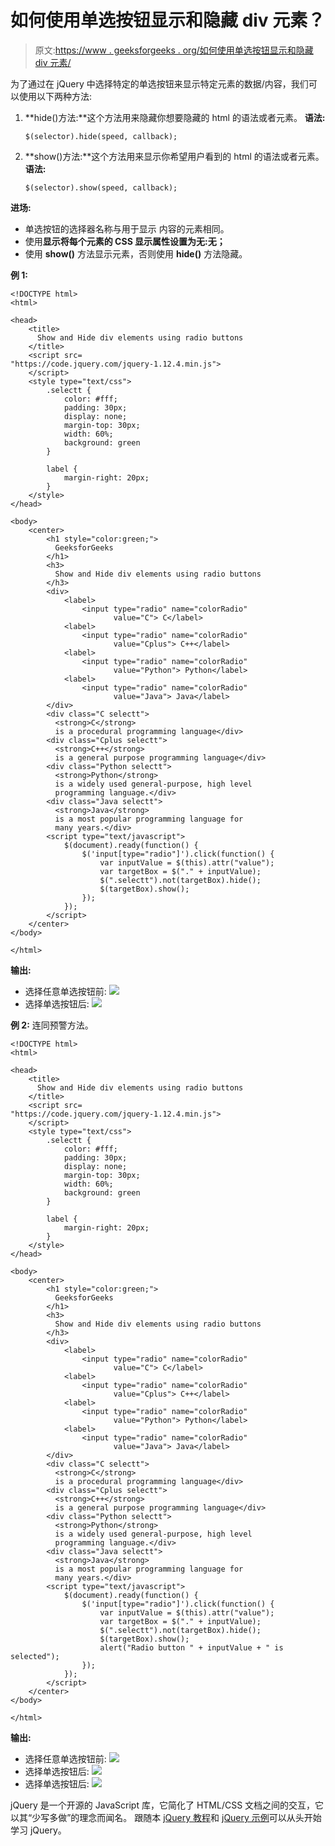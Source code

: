 # 如何使用单选按钮显示和隐藏 div 元素？

> 原文:[https://www . geeksforgeeks . org/如何使用单选按钮显示和隐藏 div 元素/](https://www.geeksforgeeks.org/how-to-show-and-hide-div-elements-using-radio-buttons/)

为了通过在 jQuery 中选择特定的单选按钮来显示特定元素的数据/内容，我们可以使用以下两种方法:

1.  **hide()方法:**这个方法用来隐藏你想要隐藏的 html 的语法或者元素。
    **语法:**

    ```
    $(selector).hide(speed, callback);
    ```

2.  **show()方法:**这个方法用来显示你希望用户看到的 html 的语法或者元素。
    **语法:**

    ```
    $(selector).show(speed, callback);
    ```

**进场:**

*   单选按钮的选择器名称与用于显示
    内容的元素相同。
*   使用**显示将每个元素的 CSS 显示属性设置为无:无；**
*   使用 **show()** 方法显示元素，否则使用 **hide()** 方法隐藏。

**例 1:**

```
<!DOCTYPE html>
<html>

<head>
    <title>
      Show and Hide div elements using radio buttons
    </title>
    <script src=
"https://code.jquery.com/jquery-1.12.4.min.js">
    </script>
    <style type="text/css">
        .selectt {
            color: #fff;
            padding: 30px;
            display: none;
            margin-top: 30px;
            width: 60%;
            background: green
        }

        label {
            margin-right: 20px;
        }
    </style>
</head>

<body>
    <center>
        <h1 style="color:green;"> 
          GeeksforGeeks 
        </h1>
        <h3> 
          Show and Hide div elements using radio buttons
        </h3>
        <div>
            <label>
                <input type="radio" name="colorRadio" 
                       value="C"> C</label>
            <label>
                <input type="radio" name="colorRadio" 
                       value="Cplus"> C++</label>
            <label>
                <input type="radio" name="colorRadio" 
                       value="Python"> Python</label>
            <label>
                <input type="radio" name="colorRadio" 
                       value="Java"> Java</label>
        </div>
        <div class="C selectt">
          <strong>C</strong>
          is a procedural programming language</div>
        <div class="Cplus selectt">
          <strong>C++</strong>
          is a general purpose programming language</div>
        <div class="Python selectt">
          <strong>Python</strong> 
          is a widely used general-purpose, high level
          programming language.</div>
        <div class="Java selectt">
          <strong>Java</strong> 
          is a most popular programming language for
          many years.</div>
        <script type="text/javascript">
            $(document).ready(function() {
                $('input[type="radio"]').click(function() {
                    var inputValue = $(this).attr("value");
                    var targetBox = $("." + inputValue);
                    $(".selectt").not(targetBox).hide();
                    $(targetBox).show();
                });
            });
        </script>
    </center>
</body>

</html>
```

**输出:**

*   选择任意单选按钮前:
    [![](img/8f80463bd6a19cd2d346894640a3e90a.png)](https://media.geeksforgeeks.org/wp-content/uploads/20190917142105/Screenshot-from-2019-09-17-14-18-43.png)
*   选择单选按钮后:
    [![](img/cf218ea306f39760f1774063d820a7fa.png)](https://media.geeksforgeeks.org/wp-content/uploads/20190917142107/Screenshot-from-2019-09-17-14-18-47.png)

**例 2:** 连同预警方法。

```
<!DOCTYPE html>
<html>

<head>
    <title>
      Show and Hide div elements using radio buttons
    </title>
    <script src=
"https://code.jquery.com/jquery-1.12.4.min.js">
    </script>
    <style type="text/css">
        .selectt {
            color: #fff;
            padding: 30px;
            display: none;
            margin-top: 30px;
            width: 60%;
            background: green
        }

        label {
            margin-right: 20px;
        }
    </style>
</head>

<body>
    <center>
        <h1 style="color:green;"> 
          GeeksforGeeks 
        </h1>
        <h3>
          Show and Hide div elements using radio buttons
        </h3>
        <div>
            <label>
                <input type="radio" name="colorRadio" 
                       value="C"> C</label>
            <label>
                <input type="radio" name="colorRadio" 
                       value="Cplus"> C++</label>
            <label>
                <input type="radio" name="colorRadio" 
                       value="Python"> Python</label>
            <label>
                <input type="radio" name="colorRadio" 
                       value="Java"> Java</label>
        </div>
        <div class="C selectt">
          <strong>C</strong> 
          is a procedural programming language</div>
        <div class="Cplus selectt">
          <strong>C++</strong>
          is a general purpose programming language</div>
        <div class="Python selectt">
          <strong>Python</strong>
          is a widely used general-purpose, high level
          programming language.</div>
        <div class="Java selectt">
          <strong>Java</strong> 
          is a most popular programming language for
          many years.</div>
        <script type="text/javascript">
            $(document).ready(function() {
                $('input[type="radio"]').click(function() {
                    var inputValue = $(this).attr("value");
                    var targetBox = $("." + inputValue);
                    $(".selectt").not(targetBox).hide();
                    $(targetBox).show();
                    alert("Radio button " + inputValue + " is selected");
                });
            });
        </script>
    </center>
</body>

</html>
```

**输出:**

*   选择任意单选按钮前:
    [![](img/8f80463bd6a19cd2d346894640a3e90a.png)](https://media.geeksforgeeks.org/wp-content/uploads/20190917142105/Screenshot-from-2019-09-17-14-18-43.png)
*   选择单选按钮后:
    [![](img/dd6dd0431193081e7b03b51f1938a05e.png)](https://media.geeksforgeeks.org/wp-content/uploads/20190917143037/Screenshot-from-2019-09-17-14-27-35.png)
*   选择单选按钮后:
    [![](img/cf218ea306f39760f1774063d820a7fa.png)](https://media.geeksforgeeks.org/wp-content/uploads/20190917142107/Screenshot-from-2019-09-17-14-18-47.png)

jQuery 是一个开源的 JavaScript 库，它简化了 HTML/CSS 文档之间的交互，它以其“少写多做”的理念而闻名。
跟随本 [jQuery 教程](https://www.geeksforgeeks.org/jquery-tutorials/)和 [jQuery 示例](https://www.geeksforgeeks.org/jquery-examples/)可以从头开始学习 jQuery。